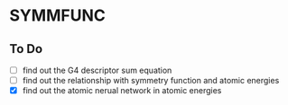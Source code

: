 # SYMMFUNC


## To Do

+ [ ] find out the G4 descriptor sum equation
+ [ ] find out the relationship with symmetry function and atomic energies
+ [X] find out the atomic nerual network in atomic energies
